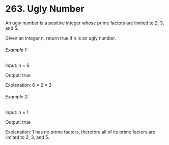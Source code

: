 # 263. Ugly Number

An ugly number is a positive integer whose prime factors are limited to 2, 3, and 5.

Given an integer n, return true if n is an ugly number.

###### Example 1:

Input: n = 6

Output: true

Explanation: 6 = 2 × 3

###### Example 2:

Input: n = 1

Output: true

Explanation: 1 has no prime factors, therefore all of its prime factors are limited to 2, 3, and 5.
